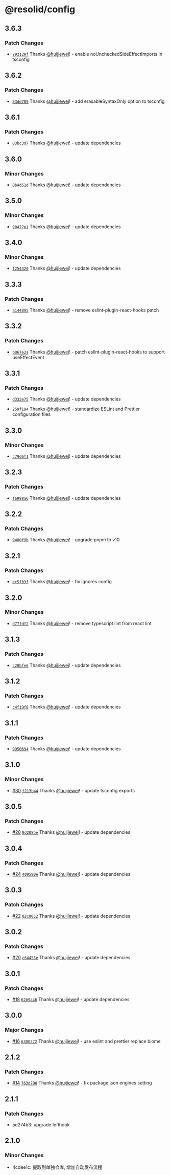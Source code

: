 # @resolid/config

## 3.6.3

### Patch Changes

- [`293129f`](https://github.com/huijiewei/resolid-config/commit/293129fc43a00e0dd0005b35ae2704520942df9e) Thanks [@huijiewei](https://github.com/huijiewei)! - enable noUncheckedSideEffectImports in tsconfig

## 3.6.2

### Patch Changes

- [`33dd709`](https://github.com/huijiewei/resolid-config/commit/33dd70954ffcf051cc72e874c6013829ea7c85c6) Thanks [@huijiewei](https://github.com/huijiewei)! - add erasableSyntaxOnly option to tsconfig

## 3.6.1

### Patch Changes

- [`03bc3d7`](https://github.com/huijiewei/resolid-config/commit/03bc3d74b5b7e1c5d72c0b0fee60665f8f4c895c) Thanks [@huijiewei](https://github.com/huijiewei)! - update dependencies

## 3.6.0

### Minor Changes

- [`8b4d51d`](https://github.com/huijiewei/resolid-config/commit/8b4d51d1c03500865facc1c13c02a88c851e98de) Thanks [@huijiewei](https://github.com/huijiewei)! - update dependencies

## 3.5.0

### Minor Changes

- [`98477e1`](https://github.com/huijiewei/resolid-config/commit/98477e1c50e11b06b1f3c6f78c04689766ddaf67) Thanks [@huijiewei](https://github.com/huijiewei)! - update dependencies

## 3.4.0

### Minor Changes

- [`f254320`](https://github.com/huijiewei/resolid-config/commit/f254320d988ac72041e7095ef742a2a8996e6154) Thanks [@huijiewei](https://github.com/huijiewei)! - update dependencies

## 3.3.3

### Patch Changes

- [`a144895`](https://github.com/huijiewei/resolid-config/commit/a144895cccc4aca1a0b21ff6a5a7ae928e105326) Thanks [@huijiewei](https://github.com/huijiewei)! - remove eslint-plugin-react-hooks patch

## 3.3.2

### Patch Changes

- [`b067e2a`](https://github.com/huijiewei/resolid-config/commit/b067e2a943eaf58744aac1d6eed882b32e0abdd4) Thanks [@huijiewei](https://github.com/huijiewei)! - patch eslint-plugin-react-hooks to support useEffectEvent

## 3.3.1

### Patch Changes

- [`d332e75`](https://github.com/huijiewei/resolid-config/commit/d332e7508ea42f110949f53337c541784e344822) Thanks [@huijiewei](https://github.com/huijiewei)! - update dependencies

- [`259f194`](https://github.com/huijiewei/resolid-config/commit/259f19443dab5202a54a495352c500a9c5762e31) Thanks [@huijiewei](https://github.com/huijiewei)! - standardize ESLint and Prettier configuration files

## 3.3.0

### Minor Changes

- [`c79d6f1`](https://github.com/huijiewei/resolid-config/commit/c79d6f11079745510d9f40e88da1e846ad31500a) Thanks [@huijiewei](https://github.com/huijiewei)! - update dependencies

## 3.2.3

### Patch Changes

- [`f6988a6`](https://github.com/huijiewei/resolid-config/commit/f6988a6fff18c37ad0ca2b9016d0d1a00c0edfd9) Thanks [@huijiewei](https://github.com/huijiewei)! - update dependencies

## 3.2.2

### Patch Changes

- [`9480f9b`](https://github.com/huijiewei/resolid-config/commit/9480f9beb01de6496272f02f4afab21aefd8284f) Thanks [@huijiewei](https://github.com/huijiewei)! - upgrade pnpm to v10

## 3.2.1

### Patch Changes

- [`ec5fb3f`](https://github.com/huijiewei/resolid-config/commit/ec5fb3f582b76707977a156fe62fe0e9f9130415) Thanks [@huijiewei](https://github.com/huijiewei)! - fix ignores config

## 3.2.0

### Minor Changes

- [`d77fdf2`](https://github.com/huijiewei/resolid-config/commit/d77fdf2a4bde93e51176c76cb4c783ece39aeff8) Thanks [@huijiewei](https://github.com/huijiewei)! - remove typescript lint from react lint

## 3.1.3

### Patch Changes

- [`c28bfe6`](https://github.com/huijiewei/resolid-config/commit/c28bfe6e0f6e894ae1d921c806fa353d6ff622f7) Thanks [@huijiewei](https://github.com/huijiewei)! - update dependencies

## 3.1.2

### Patch Changes

- [`c4f19f8`](https://github.com/huijiewei/resolid-config/commit/c4f19f8d6f63e6881822e7355c08044005226096) Thanks [@huijiewei](https://github.com/huijiewei)! - update dependencies

## 3.1.1

### Patch Changes

- [`9950694`](https://github.com/huijiewei/resolid-config/commit/9950694ba11d5d6ee34e05f88050f728acba6ca4) Thanks [@huijiewei](https://github.com/huijiewei)! - update dependencies

## 3.1.0

### Minor Changes

- [#30](https://github.com/huijiewei/resolid-config/pull/30) [`f213b44`](https://github.com/huijiewei/resolid-config/commit/f213b440d20eec20e48529c556725f4c50c4ad96) Thanks [@huijiewei](https://github.com/huijiewei)! - update tsconfig exports

## 3.0.5

### Patch Changes

- [#28](https://github.com/huijiewei/resolid-config/pull/28) [`8d208be`](https://github.com/huijiewei/resolid-config/commit/8d208be5f6aac42fbc4fad7c68c8a8bfbb4ec43d) Thanks [@huijiewei](https://github.com/huijiewei)! - update dependencies

## 3.0.4

### Patch Changes

- [#24](https://github.com/huijiewei/resolid-config/pull/24) [`409590e`](https://github.com/huijiewei/resolid-config/commit/409590e4472f18febb4e181a74ba1e7e11ff45fe) Thanks [@huijiewei](https://github.com/huijiewei)! - update dependencies

## 3.0.3

### Patch Changes

- [#22](https://github.com/huijiewei/resolid-config/pull/22) [`02c0052`](https://github.com/huijiewei/resolid-config/commit/02c0052ef99af49e9443d9a6b684cc18ca267e38) Thanks [@huijiewei](https://github.com/huijiewei)! - update dependencies

## 3.0.2

### Patch Changes

- [#20](https://github.com/huijiewei/resolid-config/pull/20) [`c64455e`](https://github.com/huijiewei/resolid-config/commit/c64455ecafa7328664ca666c9e0776a38ea8052c) Thanks [@huijiewei](https://github.com/huijiewei)! - update dependencies

## 3.0.1

### Patch Changes

- [#18](https://github.com/huijiewei/resolid-config/pull/18) [`62b9a46`](https://github.com/huijiewei/resolid-config/commit/62b9a46aca27c740093a08768c56d71f44a8a624) Thanks [@huijiewei](https://github.com/huijiewei)! - update dependencies

## 3.0.0

### Major Changes

- [#16](https://github.com/huijiewei/resolid-config/pull/16) [`6300372`](https://github.com/huijiewei/resolid-config/commit/630037277926d9ce6484ac69c5bd8dadfa9315fc) Thanks [@huijiewei](https://github.com/huijiewei)! - use eslint and prettier replace biome

## 2.1.2

### Patch Changes

- [#14](https://github.com/huijiewei/resolid-config/pull/14) [`763d798`](https://github.com/huijiewei/resolid-config/commit/763d79809616135a72c97c7c92f43b0360b3fcf2) Thanks [@huijiewei](https://github.com/huijiewei)! - fix package.json engines setting

## 2.1.1

### Patch Changes

- 5e274b3: upgrade lefthook

## 2.1.0

### Minor Changes

- 4cdee1c: 提取到单独仓库, 增加自动发布流程

